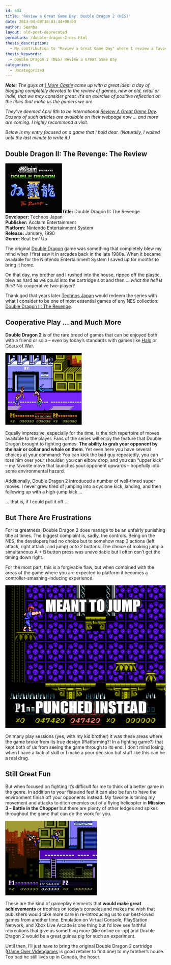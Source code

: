 ```yaml
---
id: 604
title: 'Review a Great Game Day: Double Dragon 2 (NES)'
date: 2013-04-08T18:03:44+00:00
author: Seanba
layout: old-post-deprecated
permalink: /double-dragon-2-nes.html
thesis_description:
  - My contribution to "Review a Great Game Day" where I review a favorite game from my childhood, Double Dragon 2 (NES).
thesis_keywords:
  - Double Dragon 2 (NES) Review a Great Game Day
categories:
  - Uncategorized
---
```

_**Note**: The guys at_ [_1 More Castle_](http://1morecastle.com/) _came up with a great idea: a day of blogging completely devoted to the review of games, new or old, retail or indie, that we may consider great. It’s an exercise of positive reflection on the titles that make us the gamers we are._ 

_They’ve deemed April 8th to be international_ [_Review A Great Game Day_](http://reviewagreatgameday.com/)_. Dozens of such articles are available on their webpage now … and more are coming. I highly recommend a visit._

_Below is my entry focused on a game that I hold dear. (Naturally, I waited until the last minute to write it.)_ 

## Double Dragon II: The Revenge: The Review

<div class="review-box">
  <p>
    <img alt="" src="/assets/wp-content/uploads/2013/04/dd2-title_thumb.jpg" /><strong>Title:</strong> Double Dragon II: The Revenge<br /> <strong>Developer:</strong> Technos Japan<br /> <strong>Publisher:</strong> Acclaim Entertainment<br /> <strong>Platform:</strong> Nintendo Entertainment System<br /> <strong>Release:</strong> January, 1990<br /> <strong>Genre:</strong> Beat Em' Up
  </p>
</div>

The original [Double Dragon](http://en.wikipedia.org/wiki/Double_Dragon) game was something that completely blew my mind when I first saw it in arcades back in the late 1980s. When it became available for the Nintendo Entertainment System I saved up for months to bring it home.

On that day, my brother and I rushed into the house, ripped off the plastic, blew as hard as we could into the cartridge slot and then … _what the hell is this_? No cooperative two-player?

Thank god that years later [Technos Japan](http://en.wikipedia.org/wiki/Techn%C5%8Ds_Japan) would redeem the series with what I consider to be one of most essential games of any NES collection: [Double Dragon II: The Revenge](http://en.wikipedia.org/wiki/Double_Dragon_II:_The_Revenge#Nintendo_Entertainment_System).

## Cooperative Play … and Much More

**Double Dragon 2** is of the rare breed of games that can be enjoyed both with a friend or solo – even by today’s standards with games like [Halo](http://en.wikipedia.org/wiki/Halo_series) or [Gears of War](http://en.wikipedia.org/wiki/Gears_of_War_(series)).

[<img class="sba-align-left" title="Double Dragon 2 (Two Players)" alt="Double Dragon 2 (Two Players)" src="/assets/wp-content/uploads/2013/04/dd2-twoplayer_thumb.png" width="240" height="225" />](/assets/wp-content/uploads/2013/04/dd2-twoplayer.png)

Equally impressive, especially for the time, is the rich repertoire of moves available to the player. Fans of the series will enjoy the feature that Double Dragon brought to fighting games: **The ability to grab your opponent by the hair or collar and whale on them**. Yet even here you have several choices at your command: You can kick the bad guy repeatedly, you can toss him over your shoulder, you can elbow drop, and you can “upper kick” – my favorite move that launches your opponent upwards – hopefully into some environmental hazard.

Additionally, Double Dragon 2 introduced a number of well-timed super moves. I never grew tired of jumping into a cyclone kick, landing, and then following up with a high-jump kick …

… that is, if I could pull it off …

## But There Are Frustrations

For its greatness, Double Dragon 2 does manage to be an unfairly punishing title at times. The biggest complaint is, sadly, the controls. Being on the NES, the developers had no choice but to somehow map 3 actions (left attack, right attack, and jump) onto 2 buttons. The choice of making jump a simultaneous A + B button press was unavoidable but I often can’t get the timing down right.

For the most part, this is a forgivable flaw, but when combined with the areas of the game where you are expected to platform it becomes a controller-smashing-inducing experience.

[<img title="Billy Punched. He'll Fall to His Death." alt="Meant to Punch" src="/assets/wp-content/uploads/2013/04/dd2-punched-instead_thumb.png" width="511" height="447" />](/assets/wp-content/uploads/2013/04/dd2-punched-instead.png)

On many play sessions (yes, with my kid brother) it was these areas where the game broke from its true design (Platforming?! In a fighting game?) that kept both of us from seeing the game through to its end. I don’t mind losing when I have a lack of skill or I make a poor decision but stuff like this can be a real drag.

## Still Great Fun

But when focused on fighting it’s difficult for me to think of a better game in the genre. In addition to your fists and feet it can also be fun to have the environment finish off your opponents instead. My favorite is timing my movement and attacks to ditch enemies out of a flying helicopter in **Mission 3 – Battle in the Chopper** but there are plenty of other ledges and spikes throughout the game that can do the work for you.

[<img class="sba-align-left" title="Double Dragon2. Off the ledge!" alt="Double Dragon2. Off the ledge!" src="/assets/wp-content/uploads/2013/04/dd2-knee_thumb.jpg" width="288" height="233" />](/assets/wp-content/uploads/2013/04/dd2-knee.jpg)

These are the kind of gameplay elements that **would make great achievements** or trophies on today’s consoles and makes me wish that publishers would take more care in re-introducing us to our best-loved games from another time. Emulation on Virtual Console, PlayStation Network, and Xbox Live Arcade is one thing but I’d love see faithful recreations that give us something more (like online co-op) and Double Dragon 2 would be a great guinea pig for such an experiment.

Until then, I’ll just have to bring the original Double Dragon 2 cartridge ([Game Over Videogames](http://www.gameovervideogames.com/) is good retailer to find one) to my brother’s house. Too bad he still lives up in Canada, the hoser.